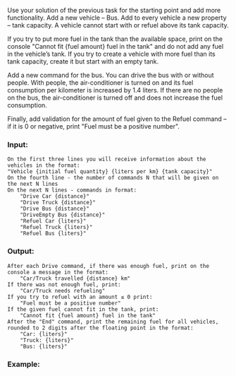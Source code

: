 Use your solution of the previous task for the starting point and add more functionality. Add a new vehicle – Bus. Add to every vehicle a new property – tank capacity. A vehicle cannot start with or refuel above its tank capacity.

If you try to put more fuel in the tank than the available space, print on the console "Cannot fit {fuel amount} fuel in the tank" and do not add any fuel in the vehicle’s tank. If you try to create a vehicle with more fuel than its tank capacity, create it but start with an empty tank.

Add a new command for the bus. You can drive the bus with or without people. With people, the air-conditioner is turned on and its fuel consumption per kilometer is increased by 1.4 liters. If there are no people on the bus, the air-conditioner is turned off and does not increase the fuel consumption.

Finally, add validation for the amount of fuel given to the Refuel command – if it is 0 or negative, print "Fuel must be a positive number".

### Input:

	On the first three lines you will receive information about the vehicles in the format:
  	"Vehicle {initial fuel quantity} {liters per km} {tank capacity}"
	On the fourth line - the number of commands N that will be given on the next N lines
	On the next N lines - commands in format:
		"Drive Car {distance}"
		"Drive Truck {distance}"
		"Drive Bus {distance}"
		"DriveEmpty Bus {distance}"
		"Refuel Car {liters}"
		"Refuel Truck {liters}"
		"Refuel Bus {liters}"

### Output:

	After each Drive command, if there was enough fuel, print on the console a message in the format:
		"Car/Truck travelled {distance} km"
	If there was not enough fuel, print:
		"Car/Truck needs refueling"
	If you try to refuel with an amount ≤ 0 print:
		"Fuel must be a positive number"
	If the given fuel cannot fit in the tank, print:
		"Cannot fit {fuel amount} fuel in the tank"
	After the "End" command, print the remaining fuel for all vehicles, rounded to 2 digits after the floating point in the format:
		"Car: {liters}"
		"Truck: {liters}"
		"Bus: {liters}"

### Example:

